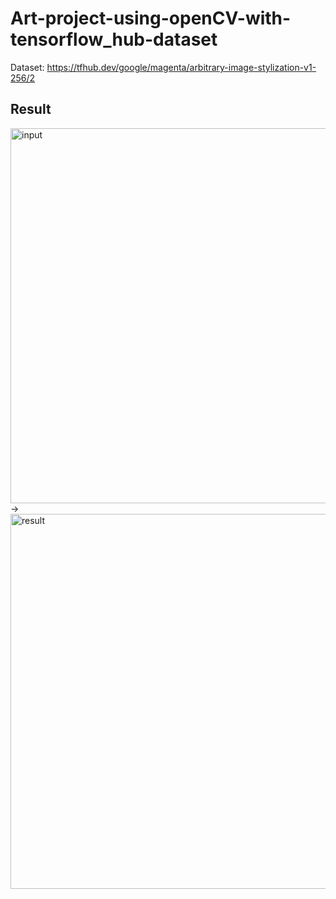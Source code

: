 # Art-project-using-openCV-with-tensorflow_hub-dataset

Dataset: https://tfhub.dev/google/magenta/arbitrary-image-stylization-v1-256/2


## Result

<img width="600" alt="input" src="https://github.com/geon0430/Art-project-using-openCV-with-tensorflow_hub-dataset/assets/114966864/4737dd61-d9b1-484e-b79f-1ee145a20ad7"> -> <img width="600" alt="result" src="https://github.com/geon0430/Art-project-using-openCV-with-tensorflow_hub-dataset/assets/114966864/64bbd20a-eef9-4632-a0a9-c083818541d1">



